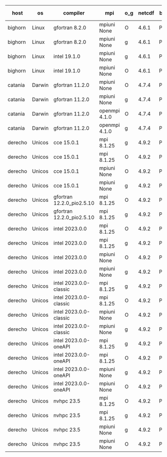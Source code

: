 

| host     | os       | compiler                              | mpi                      | o_g        | netcdf        | build       | u_pass          | u_fail          | s_pass            | s_fail            | e_pass             | e_fail             | nuopc_pass       | nuopc_fail       | artifacts link          |
|----------|----------|---------------------------------------|--------------------------|------------|---------------|-------------|-----------------|-----------------|-------------------|-------------------|--------------------|--------------------|------------------|------------------|-------------------------|
| bighorn | Linux | gfortran 8.2.0 | mpiuni None  | O | 4.6.1  | PASS | 12424 | 0 | 8 | 0 | 44 | 0 | None | None | <a href="https://github.com/esmf-org/esmf-test-artifacts/tree/1d583ece17ff4974343effeff4b4ef890e04fced/fix_iso_c_binding/gfortran/8.2.0/O/mpiuni/None" target="_blank">1d583ec</a> | 
| bighorn | Linux | gfortran 8.2.0 | mpiuni None  | g | 4.6.1  | PASS | 12424 | 0 | 8 | 0 | 44 | 0 | None | None | <a href="https://github.com/esmf-org/esmf-test-artifacts/tree/44ab8be867a4694f26ffa066a00b13c053f0ef79/fix_iso_c_binding/gfortran/8.2.0/g/mpiuni/None" target="_blank">44ab8be</a> | 
| bighorn | Linux | intel 19.1.0 | mpiuni None  | g | 4.6.1  | PASS | None | None | None | None | None | None | None | None | <a href="https://github.com/esmf-org/esmf-test-artifacts/tree/d72965980a950abe9db8ad44bcbd015cd518f099/fix_iso_c_binding/intel/19.1.0/g/mpiuni/None" target="_blank">d729659</a> | 
| bighorn | Linux | intel 19.1.0 | mpiuni None  | O | 4.6.1  | PASS | 12424 | 0 | 8 | 0 | 44 | 0 | None | None | <a href="https://github.com/esmf-org/esmf-test-artifacts/tree/6592b5cd3f54fefa0084cee4f9dbbd9e906c4b74/fix_iso_c_binding/intel/19.1.0/O/mpiuni/None" target="_blank">6592b5c</a> | 
| catania | Darwin | gfortran 11.2.0 | mpiuni None  | O | 4.7.4  | PASS | 12424 | 0 | 8 | 0 | 44 | 0 | None | None | <a href="https://github.com/esmf-org/esmf-test-artifacts/tree/b580bea7caf10428bd6ca8b48b84cd055629a4af/fix_iso_c_binding/gfortran/11.2.0/O/mpiuni/None" target="_blank">b580bea</a> | 
| catania | Darwin | gfortran 11.2.0 | mpiuni None  | g | 4.7.4  | PASS | 12424 | 0 | 8 | 0 | 44 | 0 | None | None | <a href="https://github.com/esmf-org/esmf-test-artifacts/tree/c2bc9f3a47b471cf3599f2752e534f89bea41271/fix_iso_c_binding/gfortran/11.2.0/g/mpiuni/None" target="_blank">c2bc9f3</a> | 
| catania | Darwin | gfortran 11.2.0 | openmpi 4.1.0  | O | 4.7.4  | PASS | 14089 | 3 | 49 | 0 | 81 | 0 | 47 | 0 | <a href="https://github.com/esmf-org/esmf-test-artifacts/tree/e41b3bfb4658bb1167f148a87cd2afd6440447ea/fix_iso_c_binding/gfortran/11.2.0/O/openmpi/4.1.0" target="_blank">e41b3bf</a> | 
| catania | Darwin | gfortran 11.2.0 | openmpi 4.1.0  | g | 4.7.4  | PASS | 14089 | 3 | 49 | 0 | 81 | 0 | 47 | 0 | <a href="https://github.com/esmf-org/esmf-test-artifacts/tree/6b767b98ae4a707ac977fe3a8c8f87d952360c83/fix_iso_c_binding/gfortran/11.2.0/g/openmpi/4.1.0" target="_blank">6b767b9</a> | 
| derecho | Unicos | cce 15.0.1 | mpi 8.1.25  | g | 4.9.2  | PASS | 14016 | 76 | 49 | 0 | 81 | 0 | 47 | 0 | <a href="https://github.com/esmf-org/esmf-test-artifacts/tree/44ccb98bbedef39346efe0c36065053af5492f9a/fix_iso_c_binding/cce/15.0.1/g/mpi/8.1.25" target="_blank">44ccb98</a> | 
| derecho | Unicos | cce 15.0.1 | mpi 8.1.25  | O | 4.9.2  | PASS | 14013 | 79 | 49 | 0 | 81 | 0 | 47 | 0 | <a href="https://github.com/esmf-org/esmf-test-artifacts/tree/53ccaf6980bb88e3d229c24c17a3bcfc1055fa19/fix_iso_c_binding/cce/15.0.1/O/mpi/8.1.25" target="_blank">53ccaf6</a> | 
| derecho | Unicos | cce 15.0.1 | mpiuni None  | O | 4.9.2  | PASS | 12346 | 78 | 8 | 0 | 44 | 0 | None | None | <a href="https://github.com/esmf-org/esmf-test-artifacts/tree/c4f4d2eafd5bcdb37ef02051291221a2c42f30d7/fix_iso_c_binding/cce/15.0.1/O/mpiuni/None" target="_blank">c4f4d2e</a> | 
| derecho | Unicos | cce 15.0.1 | mpiuni None  | g | 4.9.2  | PASS | 12348 | 76 | 8 | 0 | 44 | 0 | None | None | <a href="https://github.com/esmf-org/esmf-test-artifacts/tree/95ee897750f78c014bbcb76742bb333fd157ba11/fix_iso_c_binding/cce/15.0.1/g/mpiuni/None" target="_blank">95ee897</a> | 
| derecho | Unicos | gfortran 12.2.0_pio2.5.10 | mpi 8.1.25  | O | 4.9.2  | PASS | 14092 | 0 | 49 | 0 | 81 | 0 | 47 | 0 | <a href="https://github.com/esmf-org/esmf-test-artifacts/tree/9347599778cdf8e881d8b29f61f8e5f694f2ea00/fix_iso_c_binding/gfortran/12.2.0_pio2.5.10/O/mpi/8.1.25" target="_blank">9347599</a> | 
| derecho | Unicos | gfortran 12.2.0_pio2.5.10 | mpi 8.1.25  | g | 4.9.2  | PASS | 14092 | 0 | 49 | 0 | 81 | 0 | 47 | 0 | <a href="https://github.com/esmf-org/esmf-test-artifacts/tree/82de0566f2802eaa6a2dc2ad33914265e58c8433/fix_iso_c_binding/gfortran/12.2.0_pio2.5.10/g/mpi/8.1.25" target="_blank">82de056</a> | 
| derecho | Unicos | intel 2023.0.0 | mpi 8.1.25  | O | 4.9.2  | PASS | 14092 | 0 | 49 | 0 | 81 | 0 | 47 | 0 | <a href="https://github.com/esmf-org/esmf-test-artifacts/tree/a23d2b84ff6712cada1a9c4cb26a091501ef287a/fix_iso_c_binding/intel/2023.0.0/O/mpi/8.1.25" target="_blank">a23d2b8</a> | 
| derecho | Unicos | intel 2023.0.0 | mpi 8.1.25  | g | 4.9.2  | PASS | 14092 | 0 | 49 | 0 | 81 | 0 | 47 | 0 | <a href="https://github.com/esmf-org/esmf-test-artifacts/tree/a1d20d0cd5081dde93ab3d075f3333d615e82c4f/fix_iso_c_binding/intel/2023.0.0/g/mpi/8.1.25" target="_blank">a1d20d0</a> | 
| derecho | Unicos | intel 2023.0.0 | mpiuni None  | O | 4.9.2  | PASS | 12424 | 0 | 8 | 0 | 44 | 0 | None | None | <a href="https://github.com/esmf-org/esmf-test-artifacts/tree/135b21fc86c23b0d8e7ce1c5669cf10cfa92bec7/fix_iso_c_binding/intel/2023.0.0/O/mpiuni/None" target="_blank">135b21f</a> | 
| derecho | Unicos | intel 2023.0.0 | mpiuni None  | g | 4.9.2  | PASS | 12424 | 0 | 8 | 0 | 44 | 0 | None | None | <a href="https://github.com/esmf-org/esmf-test-artifacts/tree/9ce47d00f453c1c88010aa7c156dbdc634b651b5/fix_iso_c_binding/intel/2023.0.0/g/mpiuni/None" target="_blank">9ce47d0</a> | 
| derecho | Unicos | intel 2023.0.0-classic | mpi 8.1.25  | g | 4.9.2  | PASS | 14092 | 0 | 49 | 0 | 81 | 0 | 47 | 0 | <a href="https://github.com/esmf-org/esmf-test-artifacts/tree/b344efd7b3ba85aebd3168c1db65dd9543311118/fix_iso_c_binding/intel/2023.0.0-classic/g/mpi/8.1.25" target="_blank">b344efd</a> | 
| derecho | Unicos | intel 2023.0.0-classic | mpi 8.1.25  | O | 4.9.2  | PASS | 14092 | 0 | 49 | 0 | 81 | 0 | 47 | 0 | <a href="https://github.com/esmf-org/esmf-test-artifacts/tree/92c5dc41df6f8b3cbb4b34429d66984f31d2375c/fix_iso_c_binding/intel/2023.0.0-classic/O/mpi/8.1.25" target="_blank">92c5dc4</a> | 
| derecho | Unicos | intel 2023.0.0-classic | mpiuni None  | O | 4.9.2  | PASS | 12424 | 0 | 8 | 0 | 44 | 0 | None | None | <a href="https://github.com/esmf-org/esmf-test-artifacts/tree/15453a0b80792eaf5fcf0bb091cb119766d542d8/fix_iso_c_binding/intel/2023.0.0-classic/O/mpiuni/None" target="_blank">15453a0</a> | 
| derecho | Unicos | intel 2023.0.0-classic | mpiuni None  | g | 4.9.2  | PASS | 12424 | 0 | 8 | 0 | 44 | 0 | None | None | <a href="https://github.com/esmf-org/esmf-test-artifacts/tree/ef6f830513cd3f032bae0ef2c39b854b3e5eb872/fix_iso_c_binding/intel/2023.0.0-classic/g/mpiuni/None" target="_blank">ef6f830</a> | 
| derecho | Unicos | intel 2023.0.0-oneAPI | mpi 8.1.25  | g | 4.9.2  | PASS | 14092 | 0 | 49 | 0 | 81 | 0 | 37 | 10 | <a href="https://github.com/esmf-org/esmf-test-artifacts/tree/caef2a2f8e5cae193c43346d41503610396fff14/fix_iso_c_binding/intel/2023.0.0-oneAPI/g/mpi/8.1.25" target="_blank">caef2a2</a> | 
| derecho | Unicos | intel 2023.0.0-oneAPI | mpi 8.1.25  | O | 4.9.2  | PASS | 14092 | 0 | 48 | 1 | 81 | 0 | 37 | 10 | <a href="https://github.com/esmf-org/esmf-test-artifacts/tree/2e6ee903a098ee8f6c411ba4aac4433863b0803b/fix_iso_c_binding/intel/2023.0.0-oneAPI/O/mpi/8.1.25" target="_blank">2e6ee90</a> | 
| derecho | Unicos | intel 2023.0.0-oneAPI | mpiuni None  | g | 4.9.2  | PASS | 12424 | 0 | 8 | 0 | 44 | 0 | None | None | <a href="https://github.com/esmf-org/esmf-test-artifacts/tree/21737ccaf15f840012576d5f0c8da5e07d6d42e2/fix_iso_c_binding/intel/2023.0.0-oneAPI/g/mpiuni/None" target="_blank">21737cc</a> | 
| derecho | Unicos | intel 2023.0.0-oneAPI | mpiuni None  | O | 4.9.2  | PASS | 12424 | 0 | 8 | 0 | 44 | 0 | None | None | <a href="https://github.com/esmf-org/esmf-test-artifacts/tree/b049885f83046ee818e9e9ee61eb2d752aca870d/fix_iso_c_binding/intel/2023.0.0-oneAPI/O/mpiuni/None" target="_blank">b049885</a> | 
| derecho | Unicos | nvhpc 23.5 | mpi 8.1.25  | O | 4.9.2  | PASS | 14092 | 0 | 49 | 0 | 81 | 0 | 47 | 0 | <a href="https://github.com/esmf-org/esmf-test-artifacts/tree/0a5c5e416f1b9bf2f5e6b5e18fd85cca26887243/fix_iso_c_binding/nvhpc/23.5/O/mpi/8.1.25" target="_blank">0a5c5e4</a> | 
| derecho | Unicos | nvhpc 23.5 | mpi 8.1.25  | g | 4.9.2  | PASS | 14092 | 0 | 49 | 0 | 81 | 0 | 47 | 0 | <a href="https://github.com/esmf-org/esmf-test-artifacts/tree/8d740120e149fe7710dfa177feb82c93886873b3/fix_iso_c_binding/nvhpc/23.5/g/mpi/8.1.25" target="_blank">8d74012</a> | 
| derecho | Unicos | nvhpc 23.5 | mpiuni None  | g | 4.9.2  | PASS | 12424 | 0 | 8 | 0 | 44 | 0 | None | None | <a href="https://github.com/esmf-org/esmf-test-artifacts/tree/96ccc25b91d1c16b49b8e50ffcbff94d22c71d3f/fix_iso_c_binding/nvhpc/23.5/g/mpiuni/None" target="_blank">96ccc25</a> | 
| derecho | Unicos | nvhpc 23.5 | mpiuni None  | O | 4.9.2  | PASS | 12424 | 0 | 8 | 0 | 44 | 0 | None | None | <a href="https://github.com/esmf-org/esmf-test-artifacts/tree/9c5e34f05774c64e830d652ad45f70509849df74/fix_iso_c_binding/nvhpc/23.5/O/mpiuni/None" target="_blank">9c5e34f</a> | 
